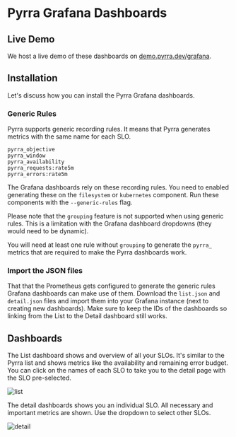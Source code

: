 # Pyrra Grafana Dashboards

## Live Demo

We host a live demo of these dashboards on [demo.pyrra.dev/grafana](https://demo.pyrra.dev/grafana/d/ccssRIenz/pyrra-detail?orgId=1&refresh=10s&from=now-7d&to=now).

## Installation

Let's discuss how you can install the Pyrra Grafana dashboards.

### Generic Rules

Pyrra supports generic recording rules.
It means that Pyrra generates metrics with the same name for each SLO.

```promql
pyrra_objective
pyrra_window
pyrra_availability
pyrra_requests:rate5m
pyrra_errors:rate5m
```

The Grafana dashboards rely on these recording rules. You need to enabled generating these on the `filesystem` or `kubernetes` component.
Run these components with the `--generic-rules` flag.

Please note that the `grouping` feature is not supported when using generic rules.
This is a limitation with the Grafana dashboard dropdowns (they would need to be dynamic).

You will need at least one rule without `grouping` to generate the `pyrra_` metrics that are required to make the Pyrra dashboards work.

### Import the JSON files

That that the Prometheus gets configured to generate the generic rules Grafana dashboards can make use of them.
Download the `list.json` and `detail.json` files and import them into your Grafana instance (next to creating new dashboards).
Make sure to keep the IDs of the dashboards so linking from the List to the Detail dashboard still works.

## Dashboards

The List dashboard shows and overview of all your SLOs.
It's similar to the Pyrra list and shows metrics like the availability and remaining error budget.
You can click on the names of each SLO to take you to the detail page with the SLO pre-selected.

![list](list.png)

The detail dashboards shows you an individual SLO. All necessary and important metrics are shown.
Use the dropdown to select other SLOs.

![detail](detail.png)
